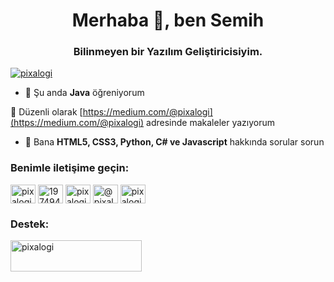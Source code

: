 <h1 align="center">Merhaba 👋, ben Semih</h1>
<h3 align="center">Bilinmeyen bir Yazılım Geliştiricisiyim.</h3>

<p align="left"> <a href="https://twitter.com/pixalogi" target="blank"><img src="https://img.shields.io/twitter/follow/pixalogi?logo=twitter&style=for-the-badge" alt="pixalogi" /></a> </p>

- 🌱 Şu anda **Java** öğreniyorum 

📝 Düzenli olarak [https://medium.com/@pixalogi](https://medium.com/@pixalogi) adresinde makaleler yazıyorum

- 💬 Bana **HTML5, CSS3, Python, C# ve Javascript** hakkında sorular sorun

<h3 align="left">Benimle iletişime geçin:</h3>
<p align="left">
<a href="https://twitter.com/pixalogi" target="blank"><img align="center" src="https://raw.githubusercontent.com/rahuldkjain/github-profile-readme-generator/master/src/images/icons/Social/twitter.svg" alt="pixalogi" height="30" width="40" /></a>
<a href="https://stackoverflow.com/users/19749488" target="blank"><img align="center" src="https://raw.githubusercontent.com/rahuldkjain/github-profile-readme-generator/master/src/images/icons/Social/stack-overflow.svg" alt="19749488" height="30" width="40" /></a>
<a href="https://instagram.com/pixalogi" target="blank"><img align="center" src="https://raw.githubusercontent.com/rahuldkjain/github-profile-readme-generator/master/src/images/icons/Social/instagram.svg" alt="pixalogi" height="30" width="40" /></a>
<a href="https://medium.com/@pixalogi" target="blank"><img align="center" src="https://raw.githubusercontent.com/rahuldkjain/github-profile-readme-generator/master/src/images/icons/Social/medium.svg" alt="@pixalogi" height="30" width="40" /></a>
<a href="https://www.youtube.com/c/pixalogi" target="blank"><img align="center" src="https://raw.githubusercontent.com/rahuldkjain/github-profile-readme-generator/master/src/images/icons/Social/youtube.svg" alt="pixalogi" height="30" width="40" /></a>
</p>

<h3 align="left">Destek:</h3>
<p> <a href="https://www.buymeacoffee.com/pixalogi"> <img align="left" src="https://cdn.buymeacoffee.com/buttons/v2/default-yellow.png" height="50" width="210" alt="pixalogi" /></a> </p><br><br>
